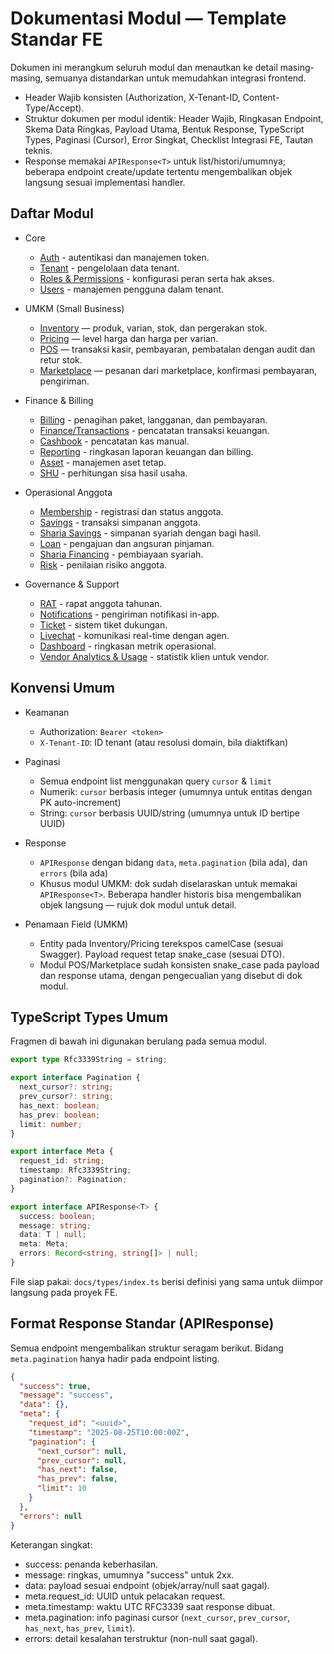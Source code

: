 # Dokumentasi Modul — Template Standar FE

Dokumen ini merangkum seluruh modul dan menautkan ke detail masing-masing, semuanya distandarkan untuk memudahkan integrasi frontend.

- Header Wajib konsisten (Authorization, X-Tenant-ID, Content-Type/Accept).
- Struktur dokumen per modul identik: Header Wajib, Ringkasan Endpoint, Skema Data Ringkas, Payload Utama, Bentuk Response, TypeScript Types, Paginasi (Cursor), Error Singkat, Checklist Integrasi FE, Tautan teknis.
- Response memakai `APIResponse<T>` untuk list/histori/umumnya; beberapa endpoint create/update tertentu mengembalikan objek langsung sesuai implementasi handler.

## Daftar Modul

- Core
  - [Auth](auth.md) - autentikasi dan manajemen token.
  - [Tenant](tenant.md) - pengelolaan data tenant.
  - [Roles & Permissions](authorization.md) - konfigurasi peran serta hak akses.
  - [Users](user.md) - manajemen pengguna dalam tenant.

- UMKM (Small Business)
  - [Inventory](inventory.md) — produk, varian, stok, dan pergerakan stok.
  - [Pricing](pricing.md) — level harga dan harga per varian.
  - [POS](pos.md) — transaksi kasir, pembayaran, pembatalan dengan audit dan retur stok.
  - [Marketplace](marketplace.md) — pesanan dari marketplace, konfirmasi pembayaran, pengiriman.

- Finance & Billing
  - [Billing](billing.md) - penagihan paket, langganan, dan pembayaran.
  - [Finance/Transactions](finance_transactions.md) - pencatatan transaksi keuangan.
  - [Cashbook](cashbook.md) - pencatatan kas manual.
  - [Reporting](reporting.md) - ringkasan laporan keuangan dan billing.
  - [Asset](asset.md) - manajemen aset tetap.
  - [SHU](shu.md) - perhitungan sisa hasil usaha.

- Operasional Anggota
  - [Membership](membership.md) - registrasi dan status anggota.
  - [Savings](savings.md) - transaksi simpanan anggota.
  - [Sharia Savings](sharia_savings.md) - simpanan syariah dengan bagi hasil.
  - [Loan](loan.md) - pengajuan dan angsuran pinjaman.
  - [Sharia Financing](sharia.md) - pembiayaan syariah.
  - [Risk](risk.md) - penilaian risiko anggota.

- Governance & Support
  - [RAT](rat.md) - rapat anggota tahunan.
  - [Notifications](notification.md) - pengiriman notifikasi in-app.
  - [Ticket](ticket.md) - sistem tiket dukungan.
  - [Livechat](livechat.md) - komunikasi real-time dengan agen.
  - [Dashboard](dashboard.md) - ringkasan metrik operasional.
  - [Vendor Analytics & Usage](dashboard.md#vendor-analytics--usage) - statistik klien untuk vendor.

## Konvensi Umum

- Keamanan
  - Authorization: `Bearer <token>`
  - `X-Tenant-ID`: ID tenant (atau resolusi domain, bila diaktifkan)
- Paginasi
  - Semua endpoint list menggunakan query `cursor` & `limit`
  - Numerik: `cursor` berbasis integer (umumnya untuk entitas dengan PK auto-increment)
  - String: `cursor` berbasis UUID/string (umumnya untuk ID bertipe UUID)
- Response
  - `APIResponse` dengan bidang `data`, `meta.pagination` (bila ada), dan `errors` (bila ada)
  - Khusus modul UMKM: dok sudah diselaraskan untuk memakai `APIResponse<T>`. Beberapa handler historis bisa mengembalikan objek langsung — rujuk dok modul untuk detail.

- Penamaan Field (UMKM)
  - Entity pada Inventory/Pricing terekspos camelCase (sesuai Swagger). Payload request tetap snake_case (sesuai DTO).
  - Modul POS/Marketplace sudah konsisten snake_case pada payload dan response utama, dengan pengecualian yang disebut di dok modul.

## TypeScript Types Umum

Fragmen di bawah ini digunakan berulang pada semua modul.

```ts
export type Rfc3339String = string;

export interface Pagination {
  next_cursor?: string;
  prev_cursor?: string;
  has_next: boolean;
  has_prev: boolean;
  limit: number;
}

export interface Meta {
  request_id: string;
  timestamp: Rfc3339String;
  pagination?: Pagination;
}

export interface APIResponse<T> {
  success: boolean;
  message: string;
  data: T | null;
  meta: Meta;
  errors: Record<string, string[]> | null;
}
```

File siap pakai: `docs/types/index.ts` berisi definisi yang sama untuk diimpor langsung pada proyek FE.

## Format Response Standar (APIResponse)

Semua endpoint mengembalikan struktur seragam berikut. Bidang `meta.pagination` hanya hadir pada endpoint listing.

```json
{
  "success": true,
  "message": "success",
  "data": {},
  "meta": {
    "request_id": "<uuid>",
    "timestamp": "2025-08-25T10:00:00Z",
    "pagination": {
      "next_cursor": null,
      "prev_cursor": null,
      "has_next": false,
      "has_prev": false,
      "limit": 10
    }
  },
  "errors": null
}
```

Keterangan singkat:
- success: penanda keberhasilan.
- message: ringkas, umumnya "success" untuk 2xx.
- data: payload sesuai endpoint (objek/array/null saat gagal).
- meta.request_id: UUID untuk pelacakan request.
- meta.timestamp: waktu UTC RFC3339 saat response dibuat.
- meta.pagination: info paginasi cursor (`next_cursor`, `prev_cursor`, `has_next`, `has_prev`, `limit`).
- errors: detail kesalahan terstruktur (non-null saat gagal).
